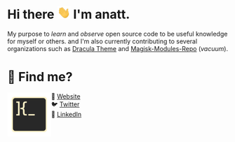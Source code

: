 # Hi there <img src="./share/img/hi.gif" width="30px"> I'm anatt.

My purpose to *learn* and *observe* open source code to be useful knowledge for myself or others. and I'm also currently contributing to several organizations such as [Dracula Theme](<https://github.com/dracula/>) and [Magisk-Modules-Repo](<https://github.com/Magisk-Modules-Repo/>) (*vacuum*).

# 🔎 Find me?

<img align="left" width="100" height="100" src="./share/img/shell.svg">

🚀 [Website](https://0x5df.github.io)</br>
🐦 [Twitter](https://twitter.com/R007MMXV)</br>
💼 [LinkedIn](https://www.linkedin.com/in/andreattamimi)</br>
<!-- 🎬 [YouTube](https://www.youtube.com/channel/UCKeqgzkfyowT1N-zIpGw-NA)</br> -->

<!-- [![profile](https://github.com/kybo15.png?size=100)](https://github.com/kybo15) -->
